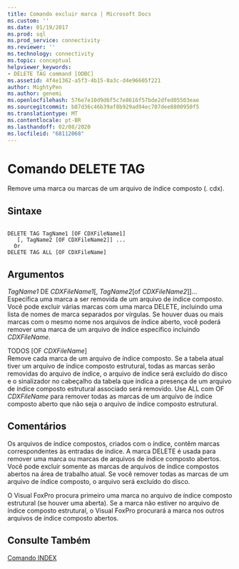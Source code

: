 ```yaml
---
title: Comando excluir marca | Microsoft Docs
ms.custom: ''
ms.date: 01/19/2017
ms.prod: sql
ms.prod_service: connectivity
ms.reviewer: ''
ms.technology: connectivity
ms.topic: conceptual
helpviewer_keywords:
- DELETE TAG command [ODBC]
ms.assetid: 4f4e1362-a5f3-4b15-8a3c-d4e96605f221
author: MightyPen
ms.author: genemi
ms.openlocfilehash: 576e7e10d9d6f5c7e8616f57bde2dfed05503eae
ms.sourcegitcommit: b87d36c46b39af8b929ad94ec707dee8800950f5
ms.translationtype: MT
ms.contentlocale: pt-BR
ms.lasthandoff: 02/08/2020
ms.locfileid: "68112068"
---
```

# <a name="delete-tag-command"></a>Comando DELETE TAG
Remove uma marca ou marcas de um arquivo de índice composto (. cdx).  
  
## <a name="syntax"></a>Sintaxe  
  
```  
  
DELETE TAG TagName1 [OF CDXFileName1]  
   [, TagName2 [OF CDXFileName2]] ...  
  Or   
DELETE TAG ALL [OF CDXFileName]  
```  
  
## <a name="arguments"></a>Argumentos  
 *TagName1* DE *CDXFileName1*[, *TagName2*[of *CDXFileName2*]]...  
 Especifica uma marca a ser removida de um arquivo de índice composto. Você pode excluir várias marcas com uma marca DELETE, incluindo uma lista de nomes de marca separados por vírgulas. Se houver duas ou mais marcas com o mesmo nome nos arquivos de índice aberto, você poderá remover uma marca de um arquivo de índice específico incluindo *CDXFileName*.  
  
 TODOS [OF *CDXFileName*]  
 Remove cada marca de um arquivo de índice composto. Se a tabela atual tiver um arquivo de índice composto estrutural, todas as marcas serão removidas do arquivo de índice, o arquivo de índice será excluído do disco e o sinalizador no cabeçalho da tabela que indica a presença de um arquivo de índice composto estrutural associado será removido. Use ALL com OF *CDXFileName* para remover todas as marcas de um arquivo de índice composto aberto que não seja o arquivo de índice composto estrutural.  
  
## <a name="remarks"></a>Comentários  
 Os arquivos de índice compostos, criados com o índice, contêm marcas correspondentes às entradas de índice. A marca DELETE é usada para remover uma marca ou marcas de arquivos de índice composto abertos. Você pode excluir somente as marcas de arquivos de índice compostos abertos na área de trabalho atual. Se você remover todas as marcas de um arquivo de índice composto, o arquivo será excluído do disco.  
  
 O Visual FoxPro procura primeiro uma marca no arquivo de índice composto estrutural (se houver uma aberta). Se a marca não estiver no arquivo de índice composto estrutural, o Visual FoxPro procurará a marca nos outros arquivos de índice composto abertos.  
  
## <a name="see-also"></a>Consulte Também  
 [Comando INDEX](../../odbc/microsoft/index-command.md)
